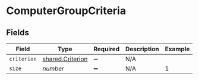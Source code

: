 # ComputerGroupCriteria


## Fields

| Field                                                       | Type                                                        | Required                                                    | Description                                                 | Example                                                     |
| ----------------------------------------------------------- | ----------------------------------------------------------- | ----------------------------------------------------------- | ----------------------------------------------------------- | ----------------------------------------------------------- |
| `criterion`                                                 | [shared.Criterion](../../../sdk/models/shared/criterion.md) | :heavy_minus_sign:                                          | N/A                                                         |                                                             |
| `size`                                                      | *number*                                                    | :heavy_minus_sign:                                          | N/A                                                         | 1                                                           |
